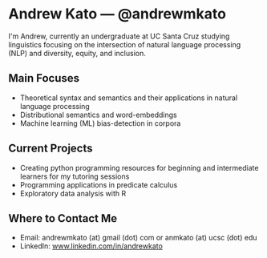 # Andrew Kato — @andrewmkato

I'm Andrew, currently an undergraduate at UC Santa Cruz studying linguistics focusing on the intersection of natural language processing (NLP) and diversity, equity, and inclusion.

## Main Focuses

- Theoretical syntax and semantics and their applications in natural language processing
- Distributional semantics and word-embeddings
- Machine learning (ML) bias-detection in corpora 

## Current Projects

- Creating python programming resources for beginning and intermediate learners for my tutoring sessions
- Programming applications in predicate calculus 
- Exploratory data analysis with R

## Where to Contact Me

- Email: andrewmkato (at) gmail (dot) com or anmkato (at) ucsc (dot) edu
- LinkedIn: www.linkedin.com/in/andrewkato
